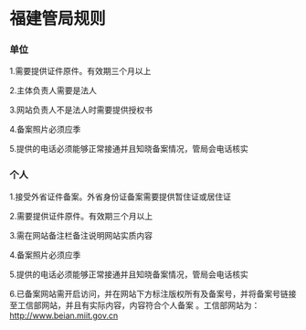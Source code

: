 

# 福建管局规则

### 单位

1.需要提供证件原件。有效期三个月以上                                                                                                              

2.主体负责人需要是法人                                                                                                                                                                           

3.网站负责人不是法人时需要提供授权书                                                                                                                                       

4.备案照片必须应季                                                                          

5.提供的电话必须能够正常接通并且知晓备案情况，管局会电话核实

### 个人

1.接受外省证件备案。外省身份证备案需要提供暂住证或居住证                                                                            

2.需要提供证件原件。有效期三个月以上                                                                                                                        

3.需在网站备注栏备注说明网站实质内容                                                                                                                                                                                             

4.备案照片必须应季                                                                                               

5.提供的电话必须能够正常接通并且知晓备案情况，管局会电话核实                                                                           

6.已备案网站需开启访问，并在网站下方标注版权所有及备案号，并将备案号链接至工信部网站，并且有实际内容，内容符合个人备案 。工信部网站为：http://www.beian.miit.gov.cn